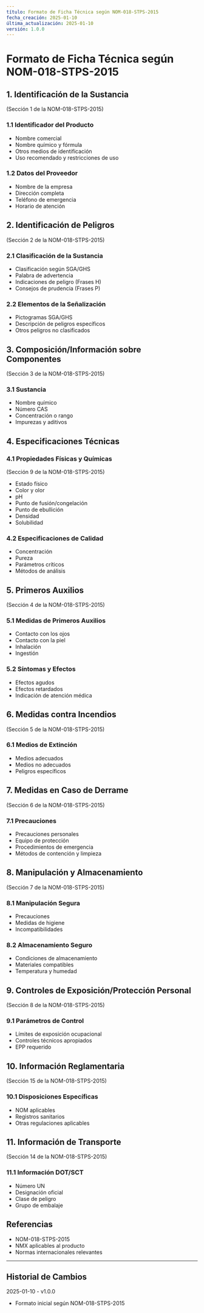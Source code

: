 ```yaml
---
título: Formato de Ficha Técnica según NOM-018-STPS-2015
fecha_creación: 2025-01-10
última_actualización: 2025-01-10
versión: 1.0.0
---
```


# Formato de Ficha Técnica según NOM-018-STPS-2015

## 1. Identificación de la Sustancia
(Sección 1 de la NOM-018-STPS-2015)

### 1.1 Identificador del Producto
- Nombre comercial
- Nombre químico y fórmula
- Otros medios de identificación
- Uso recomendado y restricciones de uso

### 1.2 Datos del Proveedor
- Nombre de la empresa
- Dirección completa
- Teléfono de emergencia
- Horario de atención

## 2. Identificación de Peligros
(Sección 2 de la NOM-018-STPS-2015)

### 2.1 Clasificación de la Sustancia
- Clasificación según SGA/GHS
- Palabra de advertencia
- Indicaciones de peligro (Frases H)
- Consejos de prudencia (Frases P)

### 2.2 Elementos de la Señalización
- Pictogramas SGA/GHS
- Descripción de peligros específicos
- Otros peligros no clasificados

## 3. Composición/Información sobre Componentes
(Sección 3 de la NOM-018-STPS-2015)

### 3.1 Sustancia
- Nombre químico
- Número CAS
- Concentración o rango
- Impurezas y aditivos

## 4. Especificaciones Técnicas

### 4.1 Propiedades Físicas y Químicas
(Sección 9 de la NOM-018-STPS-2015)
- Estado físico
- Color y olor
- pH
- Punto de fusión/congelación
- Punto de ebullición
- Densidad
- Solubilidad

### 4.2 Especificaciones de Calidad
- Concentración
- Pureza
- Parámetros críticos
- Métodos de análisis

## 5. Primeros Auxilios
(Sección 4 de la NOM-018-STPS-2015)

### 5.1 Medidas de Primeros Auxilios
- Contacto con los ojos
- Contacto con la piel
- Inhalación
- Ingestión

### 5.2 Síntomas y Efectos
- Efectos agudos
- Efectos retardados
- Indicación de atención médica

## 6. Medidas contra Incendios
(Sección 5 de la NOM-018-STPS-2015)

### 6.1 Medios de Extinción
- Medios adecuados
- Medios no adecuados
- Peligros específicos

## 7. Medidas en Caso de Derrame
(Sección 6 de la NOM-018-STPS-2015)

### 7.1 Precauciones
- Precauciones personales
- Equipo de protección
- Procedimientos de emergencia
- Métodos de contención y limpieza

## 8. Manipulación y Almacenamiento
(Sección 7 de la NOM-018-STPS-2015)

### 8.1 Manipulación Segura
- Precauciones
- Medidas de higiene
- Incompatibilidades

### 8.2 Almacenamiento Seguro
- Condiciones de almacenamiento
- Materiales compatibles
- Temperatura y humedad

## 9. Controles de Exposición/Protección Personal
(Sección 8 de la NOM-018-STPS-2015)

### 9.1 Parámetros de Control
- Límites de exposición ocupacional
- Controles técnicos apropiados
- EPP requerido

## 10. Información Reglamentaria
(Sección 15 de la NOM-018-STPS-2015)

### 10.1 Disposiciones Específicas
- NOM aplicables
- Registros sanitarios
- Otras regulaciones aplicables

## 11. Información de Transporte
(Sección 14 de la NOM-018-STPS-2015)

### 11.1 Información DOT/SCT
- Número UN
- Designación oficial
- Clase de peligro
- Grupo de embalaje

## Referencias
- NOM-018-STPS-2015
- NMX aplicables al producto
- Normas internacionales relevantes

---
## Historial de Cambios
2025-01-10 - v1.0.0
- Formato inicial según NOM-018-STPS-2015